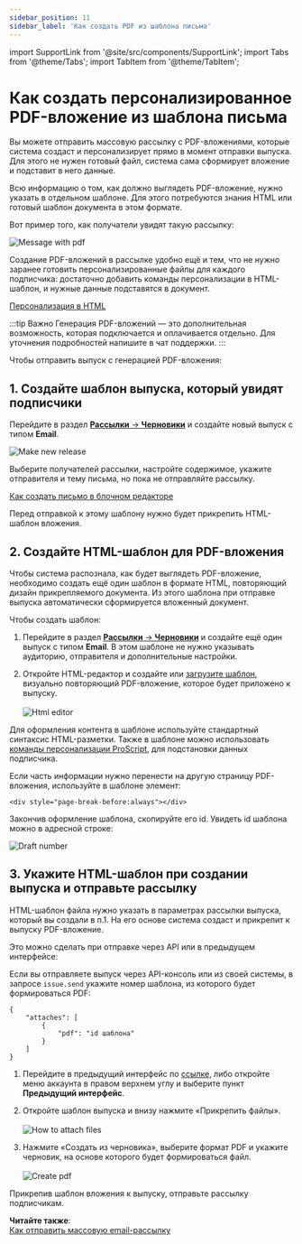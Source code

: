 ```yaml
---
sidebar_position: 11
sidebar_label: 'Как создать PDF из шаблона письма'
---
```


import SupportLink from '@site/src/components/SupportLink';
import Tabs from '@theme/Tabs';
import TabItem from '@theme/TabItem';

# Как создать персонализированное PDF-вложение из шаблона письма

Вы можете отправить массовую рассылку с PDF-вложениями, которые система создаст и персонализирует прямо в момент отправки выпуска. Для этого не нужен готовый файл, система сама сформирует вложение и подставит в него данные.

Всю информацию о том, как должно выглядеть PDF-вложение, нужно указать в отдельном шаблоне. Для этого потребуются знания HTML или готовый шаблон документа в этом формате.

Вот пример того, как получатели увидят такую рассылку:

![Message with pdf](/img/email-campaigns/personalization/how-to-create-pdf/message-with-pdf.gif)

Создание PDF-вложений в рассылке удобно ещё и тем, что не нужно заранее готовить персонализированные файлы для каждого подписчика: достаточно добавить команды персонализации в HTML-шаблон, и нужные данные подставятся в документ.

[Персонализация в HTML](https://docs.sendsay.ru/email-campaigns/personalization/how-to-personalize-campaign)

:::tip Важно
Генерация PDF-вложений — это дополнительная возможность, которая подключается и оплачивается отдельно. Для уточнения подробностей <SupportLink>напишите в чат поддержки</SupportLink>.
:::

Чтобы отправить выпуск с генерацией PDF-вложения:

## 1. Создайте шаблон выпуска, который увидят подписчики

Перейдите в раздел [**Рассылки** → **Черновики**](https://app.sendsay.ru/campaigns) и создайте новый выпуск с типом **Email**.

![Make new release](/img/email-campaigns/personalization/how-to-create-pdf/make-new-release.gif)

Выберите получателей рассылки, настройте содержимое, укажите отправителя и тему письма, но пока не отправляйте рассылку.

[Как создать письмо в блочном редакторе](https://docs.sendsay.ru/email-campaigns/create-your-campaign/drag-and-drop-editor/)

Перед отправкой к этому шаблону нужно будет прикрепить HTML-шаблон вложения.

## 2. Создайте HTML-шаблон для PDF-вложения

Чтобы система распознала, как будет выглядеть PDF-вложение, необходимо создать ещё один шаблон в формате HTML, повторяющий дизайн прикрепляемого документа. Из этого шаблона при отправке выпуска автоматически сформируется вложенный документ.

Чтобы создать шаблон:

1. Перейдите в раздел [**Рассылки** → **Черновики**](https://app.sendsay.ru/campaigns) и создайте ещё один выпуск с типом **Email**. В этом шаблоне не нужно указывать аудиторию, отправителя и дополнительные настройки.

2. Откройте HTML-редактор и создайте или [загрузите шаблон](https://docs.sendsay.ru/email-campaigns/create-your-campaign/how-to-upload-html-template/), визуально повторяющий PDF-вложение, которое будет приложено к выпуску. 
   <br/><br/>![Html editor](/img/email-campaigns/personalization/how-to-create-pdf/html-editor.png)

Для оформления контента в шаблоне используйте стандартный синтаксис HTML-разметки. Также в шаблоне можно использовать [команды персонализации ProScript](https://docs.sendsay.ru/proscript/proscript-in-a-nutshell/), для подстановки данных подписчика.

Если часть информации нужно перенести на другую страницу PDF-вложения, используйте в шаблоне элемент:

```
<div style="page-break-before:always"></div>
```

Закончив оформление шаблона, скопируйте его id. Увидеть id шаблона можно в адресной строке:

![Draft number](/img/email-campaigns/personalization/how-to-create-pdf/draft-number.png)

## 3. Укажите HTML-шаблон при создании выпуска и отправьте рассылку

HTML-шаблон файла нужно указать в параметрах рассылки выпуска, который вы создали в п.1. На его основе система создаст и прикрепит к выпуску PDF-вложение.

Это можно сделать при отправке через API или в предыдущем интерфейсе:

<Tabs>
<TabItem value="key1" label="В API-консоли" default>

Если вы отправляете выпуск через API-консоль или из своей системы, в запросе `issue.send` укажите номер шаблона, из которого будет формироваться PDF:

```
{
    "attaches": [
        {
            "pdf": "id шаблона"
        }
    ]
}
```

</TabItem>
  
<TabItem value="key2" label="В предыдущем интерфейсе" default>

1. Перейдите в предыдущий интерфейс по [ссылке](https://sendsay.ru/account/#dashboard), либо откройте меню аккаунта в правом верхнем углу и выберите пункт **Предыдущий интерфейс**.
2. Откройте шаблон выпуска и внизу нажмите «Прикрепить файлы».
   <br/><br/>![How to attach files](/img/email-campaigns/personalization/how-to-create-pdf/how-to-attach-files.png)

3. Нажмите «Создать из черновика», выберите формат PDF и укажите черновик, на основе которого будет формироваться файл.
   <br/><br/>![Create pdf](/img/email-campaigns/personalization/how-to-create-pdf/create-pdf.gif)

</TabItem>
</Tabs>

Прикрепив шаблон вложения к выпуску, отправьте рассылку подписчикам.

**Читайте также**:<br/>
[Как отправить массовую email-рассылку](https://docs.sendsay.ru/email-campaigns/create-your-campaign/how-to-send-email-campaign/)
